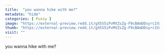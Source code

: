 ```yaml
---
title:  "you wanna hike with me?"
metadate: "hide"
categories: [ Pussy ]
image: "https://external-preview.redd.it/gX5S5iPvMVZsZg-F9cBAmDDsyrc1Vxz51KQxAWnfGG0.gif?format=png8&s=4792cb3404a69a4e1578cc5837628f625d7a10cd"
thumb: "https://external-preview.redd.it/gX5S5iPvMVZsZg-F9cBAmDDsyrc1Vxz51KQxAWnfGG0.gif?width=1080&crop=smart&format=png8&s=d93eb3e1f04513881c1839c9e66b970a1f991eb9"
visit: ""
---
```

you wanna hike with me?
